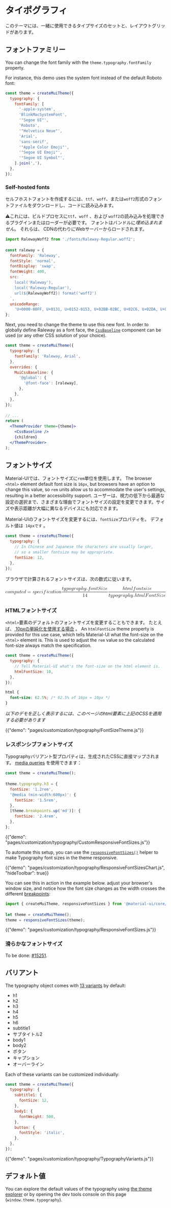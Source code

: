 # タイポグラフィ

<p class="description">このテーマには、一緒に使用できるタイプサイズのセットと、レイアウトグリッドがあります。</p>

## フォントファミリー

You can change the font family with the `theme.typography.fontFamily` property.

For instance, this demo uses the system font instead of the default Roboto font:

```js
const theme = createMuiTheme({
  typography: {
    fontFamily: [
      '-apple-system',
      'BlinkMacSystemFont',
      '"Segoe UI"',
      'Roboto',
      '"Helvetica Neue"',
      'Arial',
      'sans-serif',
      '"Apple Color Emoji"',
      '"Segoe UI Emoji"',
      '"Segoe UI Symbol"',
    ].join(','),
  },
});
```

### Self-hosted fonts

セルフホストフォントを作成するには、`ttf`、`woff`、または`woff2`形式のフォントファイルをダウンロードし、コードに読み込みます。

⚠️これには、ビルドプロセスに`ttf`、` woff ` 、および ` woff2 `の読み込みを処理できるプラグインまたはローダーが必要です。 フォントはバンドルに*埋め込まれません*。 それらは、 CDNの代わりにWebサーバーからロードされます。

```js
import RalewayWoff2 from './fonts/Raleway-Regular.woff2';

const raleway = {
  fontFamily: 'Raleway',
  fontStyle: 'normal',
  fontDisplay: 'swap',
  fontWeight: 400,
  src: `
    local('Raleway'),
    local('Raleway-Regular'),
    url(${RalewayWoff2}) format('woff2')
  `,
  unicodeRange:
    'U+0000-00FF, U+0131, U+0152-0153, U+02BB-02BC, U+02C6, U+02DA, U+02DC, U+2000-206F, U+2074, U+20AC, U+2122, U+2191, U+2193, U+2212, U+2215, U+FEFF',
};
```

Next, you need to change the theme to use this new font. In order to globally define Raleway as a font face, the [`CssBaseline`](/components/css-baseline/) component can be used (or any other CSS solution of your choice).

```jsx
const theme = createMuiTheme({
  typography: {
    fontFamily: 'Raleway, Arial',
  },
  overrides: {
    MuiCssBaseline: {
      '@global': {
        '@font-face': [raleway],
      },
    },
  },
});

// ...
return (
  <ThemeProvider theme={theme}>
    <CssBaseline />
    {children}
  </ThemeProvider>
);
```

## フォントサイズ

Material-UIでは、フォントサイズに`rem`単位を使用します。 The browser `<html>` element default font size is `16px`, but browsers have an option to change this value, so `rem` units allow us to accommodate the user's settings, resulting in a better accessibility support. ユーザーは、視力の低下から最適な設定の選択まで、さまざまな理由でフォントサイズの設定を変更できます。サイズや表示距離が大幅に異なるデバイスにも対応できます。

Material-UIのフォントサイズを変更するには、` fontSize `プロパティを。 デフォルト値は` 14pxです` 。

```js
const theme = createMuiTheme({
  typography: {
    // In Chinese and Japanese the characters are usually larger,
    // so a smaller fontsize may be appropriate.
    fontSize: 12,
  },
});
```

ブラウザで計算されるフォントサイズは、次の数式に従います。

![フォント サイズ](/static/images/font-size.gif)

<!-- https://latex.codecogs.com/gif.latex?computed&space;=&space;specification&space;\frac{typography.fontSize}{14}&space;\frac{html&space;font&space;size}{typography.htmlFontSize} -->

### HTMLフォントサイズ

`<html>`要素のデフォルトのフォントサイズを変更することもできます。 たとえば、[ 10pxの単純化を使用する場合](https://www.sitepoint.com/understanding-and-using-rem-units-in-css/) 。 An `htmlFontSize` theme property is provided for this use case, which tells Material-UI what the font-size on the `<html>` element is. This is used to adjust the `rem` value so the calculated font-size always match the specification.

```js
const theme = createMuiTheme({
  typography: {
    // Tell Material-UI what's the font-size on the html element is.
    htmlFontSize: 10,
  },
});
```

```css
html {
  font-size: 62.5%; /* 62.5% of 16px = 10px */
}
```

*以下のデモを正しく表示するには、このページのhtml要素に上記のCSSを適用する必要があります*

{{"demo": "pages/customization/typography/FontSizeTheme.js"}}

### レスポンシブフォントサイズ

Typographyバリアント型プロパティは、生成されたCSSに直接マップされます。 [media queries](/customization/breakpoints/#api) を使用できます：

```js
const theme = createMuiTheme();

theme.typography.h3 = {
  fontSize: '1.2rem',
  '@media (min-width:600px)': {
    fontSize: '1.5rem',
  },
  [theme.breakpoints.up('md')]: {
    fontSize: '2.4rem',
  },
};
```

{{"demo": "pages/customization/typography/CustomResponsiveFontSizes.js"}}

To automate this setup, you can use the [`responsiveFontSizes()`](/customization/theming/#responsivefontsizes-theme-options-theme) helper to make Typography font sizes in the theme responsive.

{{"demo": "pages/customization/typography/ResponsiveFontSizesChart.js", "hideToolbar": true}}

You can see this in action in the example below. adjust your browser's window size, and notice how the font size changes as the width crosses the different [breakpoints](/customization/breakpoints/):

```js
import { createMuiTheme, responsiveFontSizes } from '@material-ui/core/styles';

let theme = createMuiTheme();
theme = responsiveFontSizes(theme);
```

{{"demo": "pages/customization/typography/ResponsiveFontSizes.js"}}

### 滑らかなフォントサイズ

To be done: [#15251](https://github.com/mui-org/material-ui/issues/15251).

## バリアント

The typography object comes with [13 variants](/components/typography/#component) by default:

- h1
- h2
- h3
- h4
- h5
- h6
- subtitle1
- サブタイトル2
- body1
- body2
- ボタン
- キャプション
- オーバーライン

Each of these variants can be customized individually:

```js
const theme = createMuiTheme({
  typography: {
    subtitle1: {
      fontSize: 12,
    },
    body1: {
      fontWeight: 500,
    },
    button: {
      fontStyle: 'italic',
    },
  },
});
```

{{"demo": "pages/customization/typography/TypographyVariants.js"}}

## デフォルト値

You can explore the default values of the typography using [the theme explorer](/customization/default-theme/?expand-path=$.typography) or by opening the dev tools console on this page (`window.theme.typography`).
